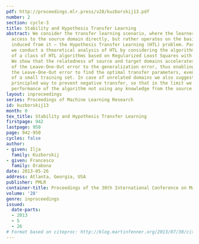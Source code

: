```yaml
---
pdf: http://proceedings.mlr.press/v28/kuzborskij13.pdf
number: 2
section: cycle-3
title: Stability and Hypothesis Transfer Learning
abstract: We consider the transfer learning scenario, where the learner does not have
  access to the source domain directly, but rather operates on the basis of hypotheses
  induced from it – the Hypothesis Transfer Learning (HTL) problem. Particularly,
  we conduct a theoretical analysis of HTL by considering the algorithmic stability
  of a class of HTL algorithms based on Regularized Least Squares with biased regularization.
  We show that the relatedness of source and target domains accelerates the convergence
  of the Leave-One-Out error to the generalization error, thus enabling the use of
  the Leave-One-Out error to find the optimal transfer parameters, even in the presence
  of a small training set. In case of unrelated domains we also suggest a theoretically
  principled way to prevent negative transfer, so that in the limit we recover the
  performance of the algorithm not using any knowledge from the source domain.
layout: inproceedings
series: Proceedings of Machine Learning Research
id: kuzborskij13
month: 0
tex_title: Stability and Hypothesis Transfer Learning
firstpage: 942
lastpage: 950
page: 942-950
cycles: false
author:
- given: Ilja
  family: Kuzborskij
- given: Francesco
  family: Orabona
date: 2013-05-26
address: Atlanta, Georgia, USA
publisher: PMLR
container-title: Proceedings of the 30th International Conference on Machine Learning
volume: '28'
genre: inproceedings
issued:
  date-parts:
  - 2013
  - 5
  - 26
# Format based on citeproc: http://blog.martinfenner.org/2013/07/30/citeproc-yaml-for-bibliographies/
---
```

